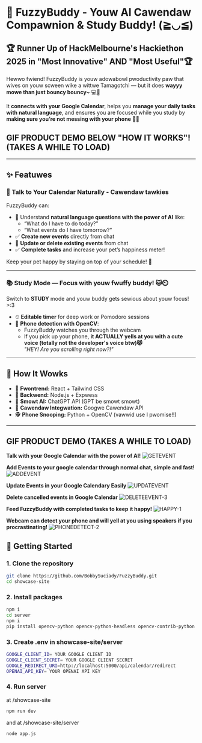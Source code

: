 # 🧸 FuzzyBuddy - Youw AI Cawendaw Compawnion & Study Buddy! (≧◡≦)

## 🏆 Runner Up of HackMelbourne's Hackiethon 2025 in "Most Innovative" AND "Most Useful"🏆

Hewwo fwiend! FuzzyBuddy is youw adowabowl pwoductivity paw that wives on youw scween wike a wittwe Tamagotchi — but it does **wayyy mowe than just bouncy bouncy~** 💻💖

It **connects with your Google Calendar**, helps you **manage your daily tasks with natural language**, and ensures you are focused while you study by **making sure you’re not messing with your phone** 👀📱

## GIF PRODUCT DEMO BELOW "HOW IT WORKS"! (TAKES A WHILE TO LOAD)
---


## ✨ Featuwes

### 📅 Talk to Your Calendar Naturally - Cawendaw tawkies
FuzzyBuddy can:
- 🧠 Understand **natural language questions with the power of AI** like:
  - “What do I have to do today?”
  - “What events do I have tomorrow?”
- ✅ **Create new events** directly from chat
- 🔄 **Update or delete existing events** from chat
- ✅ **Complete tasks** and increase your pet’s happiness meter!

Keep your pet happy by staying on top of your schedule! 🐾

---

### 📚 Study Mode — Focus with youw fwuffy buddy! 🐱⏲️

Switch to **STUDY** mode and youw buddy gets sewious about youw focus! >:3

- ⏲ **Editable timer** for deep work or Pomodoro sessions
- 📱 **Phone detection with OpenCV**:
  - FuzzyBuddy watches you through the webcam
  - If you pick up your phone, **it ACTUALLY yells at you with a cute voice (totally not the developer's voice btw)😾**  
    _"HEY! Are you scrolling right now?!"_
---


## 🧠 How It Wowks

- 🐥 **Fwontrend:** React + Tailwind CSS
- 🔧 **Backwend:** Node.js + Expwess
- 🧠 **Smowt AI:** ChatGPT API (GPT be smowt smowt)
- 📅 **Cawendaw Integwation:** Googwe Cawendaw API
- 🕵️ **Phone Snooping:** Python + OpenCV (vawwid use I pwomise!!)

---

## GIF PRODUCT DEMO (TAKES A WHILE TO LOAD)
**Talk with your Google Calendar with the power of AI!**
![GETEVENT](https://github.com/user-attachments/assets/ff44b102-5b8d-4cc9-aa29-85eab4425621)

**Add Events to your google calendar through normal chat, simple and fast!**
![ADDEVENT](https://github.com/user-attachments/assets/512d3403-8d30-46d7-b940-f581482a03bb)

**Update Events in your Google Calendary Easily**
![UPDATEVENT](https://github.com/user-attachments/assets/0c97a45e-f613-4f2f-99ed-95d3eb8b7dfb)

**Delete cancelled events in Google Calendar**
![DELETEEVENT-3](https://github.com/user-attachments/assets/290da95f-39ee-4475-9057-e5c78f5f6ff1)

**Feed FuzzyBuddy with completed tasks to keep it happy!**
![HAPPY-1](https://github.com/user-attachments/assets/af8fd5ff-b110-44f0-9483-52075549dba4)

**Webcam can detect your phone and will yell at you using speakers if you procrastinating!**
![PHONEDETECT-2](https://github.com/user-attachments/assets/00ae64f8-74b7-4a15-92b6-636f833df892)





## 🚀 Getting Started

### 1. Clone the repository
```bash
git clone https://github.com/BobbySuciady/FuzzyBuddy.git
cd showcase-site
```


### 2. Install packages
```bash
npm i
cd server
npm i
pip install opencv-python opencv-python-headless opencv-contrib-python
```

### 3. Create .env in showcase-site/server
```bash
GOOGLE_CLIENT_ID= YOUR GOOGLE CLIENT ID
GOOGLE_CLIENT_SECRET= YOUR GOOGLE CLIENT SECRET
GOOGLE_REDIRECT_URI=http://localhost:5000/api/calendar/redirect
OPENAI_API_KEY= YOUR OPENAI API KEY
```

### 4. Run server
at /showcase-site
```bash
npm run dev
```
and at /showcase-site/server
```bash
node app.js
```
